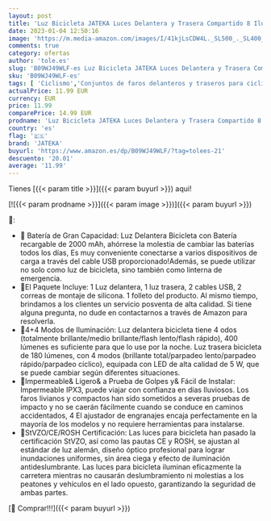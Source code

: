 ```yaml
---
layout: post
title: 'Luz Bicicleta JATEKA Luces Delantera y Trasera Compartido 8 Iluminación Modos  Impermeable Luces LED Bicicleta para Ciclismo de Montaña y Carretera'
date: 2023-01-04 12:50:16
image: 'https://m.media-amazon.com/images/I/41kjLsCDW4L._SL500_._SL400_.jpg'
comments: true
category: ofertas
author: 'tole.es'
slug: 'B09WJ49WLF-es Luz Bicicleta JATEKA Luces Delantera y Trasera Compartido...'
sku: 'B09WJ49WLF-es'
tags: [ 'Ciclismo','Conjuntos de faros delanteros y traseros para ciclismo','Deportes y aire libre','Luces y reflectores de ciclismo','Ropa y equipo para deportes','bicicleta','jateka','🇪🇸', ]
actualPrice: 11.99 EUR
currency: EUR
price: 11.99
comparePrice: 14.99 EUR
prodname: 'Luz Bicicleta JATEKA Luces Delantera y Trasera Compartido 8 Iluminación Modos  Impermeable Luces LED Bicicleta para Ciclismo de Montaña y Carretera'
country: 'es'
flag: '🇪🇸'
brand: 'JATEKA'
buyurl: 'https://www.amazon.es/dp/B09WJ49WLF/?tag=tolees-21'
descuento: '20.01'
average: '11.99'
---
```


Tienes [{{< param title >}}]({{< param buyurl >}}) aqui!

[![{{< param prodname >}}]({{< param image >}})]({{< param buyurl >}})

🔎:

- 🚴 Batería de Gran Capacidad: Luz Delantera Bicicleta con Batería recargable de 2000 mAh, ahórrese la molestia de cambiar las baterías todos los días, Es muy conveniente conectarse a varios dispositivos de carga a través del cable USB proporcionado!Además, se puede utilizar no solo como luz de bicicleta, sino también como linterna de emergencia.
- 🚴El Paquete Incluye: 1 Luz delantera, 1 luz trasera, 2 cables USB, 2 correas de montaje de silicona. 1 folleto del producto. Al mismo tiempo, brindamos a los clientes un servicio posventa de alta calidad. Si tiene alguna pregunta, no dude en contactarnos a través de Amazon para resolverla.
- 🚴4+4 Modos de Iluminación: Luz delantera bicicleta tiene 4 odos (totalmente brillante/medio brillante/flash lento/flash rápido), 400 lúmenes es suficiente para que lo use por la noche. Luz trasera bicicleta de 180 lúmenes, con 4 modos (brillante total/parpadeo lento/parpadeo rápido/parpadeo cíclico), equipada con LED de alta calidad de 5 W, que se puede cambiar según diferentes situaciones.
- 🚴Impermeable& Ligero& a Prueba de Golpes y& Fácil de Instalar: Impermeable IPX3, puede viajar con confianza en días lluviosos. Los faros livianos y compactos han sido sometidos a severas pruebas de impacto y no se caerán fácilmente cuando se conduce en caminos accidentados, 4 El ajustador de engranajes encaja perfectamente en la mayoría de los modelos y no requiere herramientas para instalarse.
- 🚴StVZO/CE/ROSH Certificación: Las luces para bicicleta han pasado la certificación StVZO, así como las pautas CE y ROSH, se ajustan al estándar de luz alemán, diseño óptico profesional para lograr inundaciones uniformes, sin área ciega y efecto de iluminación antideslumbrante. Las luces para bicicleta iluminan eficazmente la carretera mientras no causarán deslumbramiento ni molestias a los peatones y vehículos en el lado opuesto, garantizando la seguridad de ambas partes.

[🛒 Comprar!!!]({{< param buyurl >}})
